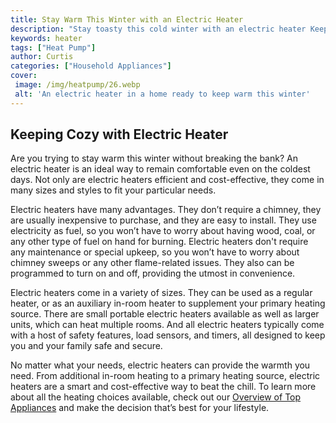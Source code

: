 ```yaml
---
title: Stay Warm This Winter with an Electric Heater
description: "Stay toasty this cold winter with an electric heater Keep your family warm with the best heater for your application Find out the important features and factors to consider when purchasing an electric heater"
keywords: heater
tags: ["Heat Pump"]
author: Curtis
categories: ["Household Appliances"]
cover: 
 image: /img/heatpump/26.webp
 alt: 'An electric heater in a home ready to keep warm this winter'
---
```

## Keeping Cozy with Electric Heater
Are you trying to stay warm this winter without breaking the bank? An electric heater is an ideal way to remain comfortable even on the coldest days. Not only are electric heaters efficient and cost-effective, they come in many sizes and styles to fit your particular needs. 

Electric heaters have many advantages. They don’t require a chimney, they are usually inexpensive to purchase, and they are easy to install. They use electricity as fuel, so you won’t have to worry about having wood, coal, or any other type of fuel on hand for burning. Electric heaters don't require any maintenance or special upkeep, so you won’t have to worry about chimney sweeps or any other flame-related issues. They also can be programmed to turn on and off, providing the utmost in convenience.

Electric heaters come in a variety of sizes. They can be used as a regular heater, or as an auxiliary in-room heater to supplement your primary heating source. There are small portable electric heaters available as well as larger units, which can heat multiple rooms. And all electric heaters typically come with a host of safety features, load sensors, and timers, all designed to keep you and your family safe and secure.

No matter what your needs, electric heaters can provide the warmth you need. From additional in-room heating to a primary heating source, electric heaters are a smart and cost-effective way to beat the chill. To learn more about all the heating choices available, check out our [Overview of Top Appliances](./pages/appliance-overview) and make the decision that’s best for your lifestyle.
